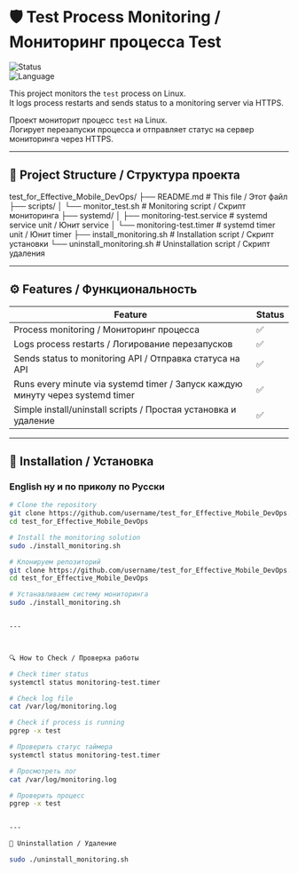 # 🛡️ Test Process Monitoring / Мониторинг процесса Test

![Status](https://img.shields.io/badge/status-active-brightgreen)  
![Language](https://img.shields.io/badge/language-bash-blue)  

This project monitors the `test` process on Linux.  
It logs process restarts and sends status to a monitoring server via HTTPS.  

Проект мониторит процесс `test` на Linux.  
Логирует перезапуски процесса и отправляет статус на сервер мониторинга через HTTPS.

---

## 📂 Project Structure / Структура проекта

test_for_Effective_Mobile_DevOps/
├── README.md # This file / Этот файл
├── scripts/
│ └── monitor_test.sh # Monitoring script / Скрипт мониторинга
├── systemd/
│ ├── monitoring-test.service # systemd service unit / Юнит service
│ └── monitoring-test.timer # systemd timer unit / Юнит timer
├── install_monitoring.sh # Installation script / Скрипт установки
└── uninstall_monitoring.sh # Uninstallation script / Скрипт удаления


---

## ⚙️ Features / Функциональность

| Feature | Status |
|---------|--------|
| Process monitoring / Мониторинг процесса | ✅ |
| Logs process restarts / Логирование перезапусков | ✅ |
| Sends status to monitoring API / Отправка статуса на API | ✅ |
| Runs every minute via systemd timer / Запуск каждую минуту через systemd timer | ✅ |
| Simple install/uninstall scripts / Простая установка и удаление | ✅ |

---

## 📝 Installation / Установка

### English ну и по приколу по Русски
```bash
# Clone the repository
git clone https://github.com/username/test_for_Effective_Mobile_DevOps.git
cd test_for_Effective_Mobile_DevOps

# Install the monitoring solution
sudo ./install_monitoring.sh

# Клонируем репозиторий
git clone https://github.com/username/test_for_Effective_Mobile_DevOps.git
cd test_for_Effective_Mobile_DevOps

# Устанавливаем систему мониторинга
sudo ./install_monitoring.sh


---



🔍 How to Check / Проверка работы

# Check timer status
systemctl status monitoring-test.timer

# Check log file
cat /var/log/monitoring.log

# Check if process is running
pgrep -x test

# Проверить статус таймера
systemctl status monitoring-test.timer

# Просмотреть лог
cat /var/log/monitoring.log

# Проверить процесс
pgrep -x test


---

🧹 Uninstallation / Удаление

sudo ./uninstall_monitoring.sh